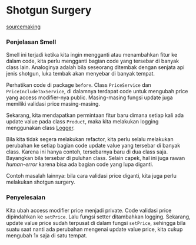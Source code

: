   # Shotgun Surgery

[sourcemaking](https://sourcemaking.com/refactoring/smells/shotgun-surgery)

### Penjelasan Smell

Smell ini terjadi ketika kita ingin mengganti atau menambahkan fitur ke dalam code, kita perlu mengganti bagian code yang tersebar di banyak class lain. Analoginya adalah bila seseorang ditembak dengan senjata api jenis shotgun, luka tembak akan menyebar di banyak tempat.

Perhatikan code di package `before`. Class `PriceService` dan `PriceIncludeTaxService`, di dalamnya terdapat code untuk mengubah price yang access modifier-nya public. Masing-masing fungsi update juga memiliki validasi price masing-masing.

Sekarang, kita mendapatkan permintaan fitur baru dimana setiap kali ada update value pada class `Product`, maka kita melakukan logging menggunakan class [Logger](after/Logger.java).

Bila kita tidak segera melakukan refactor, kita perlu selalu melakukan perubahan ke setiap bagian code update value yang tersebar di banyak class. Karena ini hanya contoh, tersebarnya baru di dua class saja. Bayangkan bila tersebar di puluhan class. Selain capek, hal ini juga rawan *human-error* karena bisa ada bagian code yang lupa diganti.

Contoh masalah lainnya: bila cara validasi price diganti, kita juga perlu melakukan shotgun surgery.

### Penyelesaian

Kita ubah access modifier price menjadi private. Code validasi price dipindahkan ke `setPrice`. Lalu fungsi setter ditambahkan logging. Sekarang, update value price sudah terpusat di dalam fungsi `setPrice`, sehingga bila suatu saat nanti ada perubahan mengenai update value price, kita cukup mengubah 1x saja di satu tempat.
